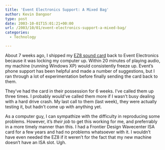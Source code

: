 ```yaml
---
title: 'Event Electronics Support: A Mixed Bag'
author: Kevin Dangoor
type: post
date: 2003-10-01T15:01:21+00:00
url: /2003/10/01/event-electronics-support-a-mixed-bag/
categories:
  - Technology

---
```

About 7 weeks ago, I shipped my [EZ8 sound card][1] back to Event Electronics because it was locking my computer up. Within 20 minutes of playing audio, my machine (running Windows XP) would consistently freeze up. Event&#8217;s phone support has been helpful and made a number of suggestions, but I ran through a lot of experimentation before finally sending the card back to them.

They&#8217;ve had the card in their possession for 6 weeks. I&#8217;ve called them up three times. I probably would&#8217;ve called them more if I wasn&#8217;t busy dealing with a hard drive crash. My last call to them (last week), they were actually testing it, but hadn&#8217;t come up with anything yet.

As a computer guy, I can sympathize with the difficulty in reproducing some problems. However, it&#8217;s _their job_ to get this working for me, and preferrably in a more timely manner than this. I had a Frontier Design Wavecenter ISA card for a few years and had no problems whatsoever with it. I wouldn&#8217;t have even needed the EZ8 if it weren&#8217;t for the fact that my new machine doesn&#8217;t have an ISA slot. Ugh.

 [1]: http://www.event1.com/Products/Digital/EZ8.html "EZ8 Optical Audio Interface"